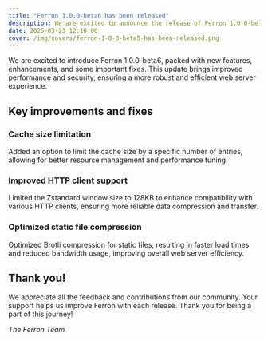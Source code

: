 ```yaml
---
title: "Ferron 1.0.0-beta6 has been released"
description: We are excited to announce the release of Ferron 1.0.0-beta6. This release brings several new features, improvements, and fixes.
date: 2025-03-23 12:10:00
cover: /img/covers/ferron-1-0-0-beta5-has-been-released.png
---
```


We are excited to introduce Ferron 1.0.0-beta6, packed with new features, enhancements, and some important fixes. This update brings improved performance and security, ensuring a more robust and efficient web server experience.

## Key improvements and fixes

### Cache size limitation
Added an option to limit the cache size by a specific number of entries, allowing for better resource management and performance tuning.

### Improved HTTP client support
Limited the Zstandard window size to 128KB to enhance compatibility with various HTTP clients, ensuring more reliable data compression and transfer.

### Optimized static file compression
Optimized Brotli compression for static files, resulting in faster load times and reduced bandwidth usage, improving overall web server efficiency.

## Thank you!

We appreciate all the feedback and contributions from our community. Your support helps us improve Ferron with each release. Thank you for being a part of this journey!

*The Ferron Team*
